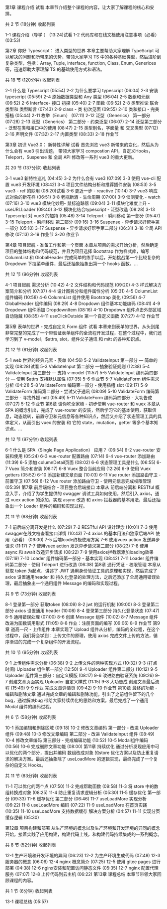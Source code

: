 第1章 课程介绍 试看
本章节介绍整个课程的内容，让大家了解课程的核心和安排。

共 2 节 (18分钟) 收起列表

 1-1 课程介绍（导学 ） (13:24)试看
 1-2 代码库和在线文档使用注意事项（必看） (03:53)

第2章 你好 Typescript： 进入类型的世界
本章主要帮助大家理解 TypeScript 可以解决的问题和所带来的优势，带领大家学习 TS 中的各种基础类型，然后进阶到复杂类型，包括：Array, Tuple, interface, function, Class, Enum, Generices等，迅速帮助大家理解 TS 的基础使用方式和语法。

共 18 节 (120分钟) 收起列表

 2-1 什么是 Typescript (05:54)
 2-2 为什么要学习 typescript (06:04)
 2-3 安装 typescript (05:59)
 2-4 原始数据类型和 Any 类型 (06:04)
 2-5 数组和元组 (06:52)
 2-6 Interface- 接口 初探 (05:40)
 2-7 函数 (06:52)
 2-8 类型推论 联合类型和 类型断言 (07:43)
 2-9 class - 类 初次见面 (09:55)
 2-10 类和接口 - 完美搭档 (05:44)
 2-11 枚举（Enum） (07:11)
 2-12 泛型（Generics） 第一部分 (07:28)
 2-13 泛型（Generics） 第二部分 - 约束泛型 (06:07)
 2-14 泛型第三部分 - 泛型在类和接口中的使用 (08:47)
 2-15 类型别名，字面量 和 交叉类型 (07:12)
 2-16 声明文件 (07:32)
 2-17 内置类型 (08:33)
 2-18 作业节


第3章 初识 Vue3.0： 新特性详解 试看
首先浏览 vue3 新带来的变化，然后从为什么会有 vue3 引出话题， 带领大家学习 compostion API，自定义Hooks，Teleport，Suspense 和 全局 API 修改等一系列 vue3 的重大更新。

共 20 节 (137分钟) 收起列表

 3-1 vue3 新特性巡礼 (04:45)
 3-2 为什么会有 vue3 (07:09)
 3-3 使用 vue-cli 配置 vue3 开发环境 (08:42)
 3-4 项目文件结构分析和推荐插件安装 (08:53)
 3-5 vue3 - ref 的妙用 (08:20)试看
 3-6 更近一步 - reactive (10:14)
 3-7 vue3 响应式对象的新花样 (06:51)
 3-8 老瓶新酒 - 生命周期 (07:00)
 3-9 侦测变化 - watch (07:16)
 3-10 vue3 模块化妙用- 鼠标追踪器 (09:04)
 3-11 模块化难度上升 - useURLLoader (09:40)
 3-12 模块化结合typescript - 泛型改造 (08:28)
 3-13 Typescript 对 vue3 的加持 (05:48)
 3-14 Teleport - 瞬间移动 第一部分 (05:47)
 3-15 Teleport - 瞬间移动 第二部分 (09:16)
 3-16 Suspense - 异步请求好帮手第一部分 (05:10)
 3-17 Suspense - 异步请求好帮手第二部分 (06:31)
 3-18 全局 API 修改 (07:13)
 3-19 作业节
 3-20 作业节
 
第4章 项目起航 - 准备工作和第一个页面
本章从项目的需求开始分析，然后确定项目的整体结构和代码规范，并且为项目选择 Bootstrap 作为样式库，编写 ColumnList 和 GlobalHeader 完成简单的练手以后，开始挑战第一个比较复杂的 Dropdown 下拉菜单组件，最后还抽象抽象出第一个 hooks 函数。...

共 12 节 (96分钟) 收起列表

 4-1 项目起航 需求分析 (10:42)
 4-2 文件结构和代码规范 (09:20)
 4-3 样式解决方案简介和分析 (07:37)
 4-4 设计图拆分和组件属性分析 (05:31)
 4-5 ColumnList 组件编码 (10:58)
 4-6 ColumnList 组件使用 Bootstrap 美化 (09:56)
 4-7 GlobalHeader 组件编码 (08:29)
 4-8 Dropdown 组件基本功能编码 (08:41)
 4-9 Dropdown 组件添加 DropdownItem (08:16)
 4-10 Dropdown 组件点击外部区域自动隐藏 (08:35)
 4-11 useClickOutside 第一个自定义函数 (07:27)
 4-12 作业节
 
第5章 表单的世界 - 完成自定义 Form 组件 试看
本章来到表单的世界，从头到尾非常完整的完成了一个带验证表单组件的全流程开发过程，在整个过程中，我们还学习到了 v-model，$attrs, slot，组件父子通讯 和 mitt 的各种知识点。

共 12 节 (81分钟) 收起列表

 5-1 web 世界的经典元素 - 表单 (04:56)
 5-2 ValidateInput 第一部分 — 简单的实现 (08:28)试看
 5-3 ValidateInput 第二部分 —抽象验证规则 (12:38)
 5-4 ValidateInput 第三部分 — 支持 v-model (11:57)
 5-5 ValidateInput 编码第四部分 — 使用 $attrs 支持默认属性 (07:35)
 5-6 作业节
 5-7 ValidateForm 组件需求分析 (04:21)
 5-8 ValidateForm 编码第一部分 - 使用插槽 slot (09:17)
 5-9 ValidateForm 编码第二部分 - 尝试父子通讯 (08:09)
 5-10 ValidateForm 编码第三部分 - 寻找外援 mitt (05:49)
 5-11 ValidateForm 编码第四部分 - 大功告成 (07:27)
 5-12 作业节
第6章 请你吃全家桶 - 初步使用 vue-router 和 vuex
本章从 SPA 的概念引出，完成了 vue-router 的安装，然后学习它的基本使用，获取信息，动态跳转，前置守卫和元信息等各种知识点，然后又介绍了状态管理工具的具体定义，从而引出 vuex 的安装 和 它的 state，mutation，getter 等多个基本知识点。...

共 12 节 (97分钟) 收起列表

 6-1 什么是 SPA（Single Page Application） 应用？ (06:54)
 6-2 vue-router 安装和使用 (05:24)
 6-3 vue-router 配置路由 (07:14)
 6-4 vue-router 添加路由 (11:39)
 6-5 添加 columnDetail页面 (08:02)
 6-6 状态管理工具是什么 (06:55)
 6-7 Vuex 简介和安装 (08:17)
 6-8 Vuex 整合当前应用 (12:26)
 6-9 使用 Vuex getters (05:52)
 6-10 添加新建文章页面 (10:03)
 6-11 Vue router 添加路由守卫 - 前置守卫 (07:56)
 6-12 Vue router 添加路由守卫 - 使用元信息完成权限管理 (05:39)
第7章 前后端结合 - 项目整合后端接口
本章从 前后端分离和 RESTful 概念入手，介绍了为学生提供的 swagger 调试工具如何使用，然后引入 axios，通过 vuex action 的添加，实现 async 改造 和 axios 拦截器的基本用法，最后还抽象出一个 Loader 组件的编码和实现过程。

共 11 节 (88分钟) 收起列表

 7-1 前后端分离开发是什么 (07:29)
 7-2 RESTful API 设计理念 (10:01)
 7-3 使用 swagger在线文档查看接口详情 (10:43)
 7-4 axios 的基本用法和独家后端API 使用（必看） (09:00)
 7-5 后端Icode终极使用方案
 7-6 使用vuex action 发送异步请求 (11:17)
 7-7 使用vuex action 发送异步请求第二部分 (08:23)
 7-8 使用 async 和 await 改造异步请求 (08:22)
 7-9 使用axios拦截器添加loading效果 (07:19)
 7-10 Loader 组件编码第一部分 - 基本实现 (08:42)
 7-11 Loader 组件编码第二部分 - 使用 Teleport 进行改造 (06:38)
第8章 通行凭证 - 权限管理
本章从 获取 token 为起点，讲述了 JWT 通用身份验证工具的原理和实现，然后完成了 axios 设置通用header 和 持久化登录的处理方法，之后还添加了全局通用错误处理，最后抽象出一个通用组件 Message 的编码和实现过程。

共 9 节 (73分钟) 收起列表

 8-1 登录第一部分 获取token (08:09)
 8-2 jwt 的运行机制 (09:00)
 8-3 登录第二部分 axios 设置通用 header (10:08)
 8-4 登录第三部分 持久化登录状态 (07:47)
 8-5 通用错误处理 (07:00)
 8-6 创建 Message 组件 (10:02)
 8-7 Message 组件改进为函数调用形式 (11:05)
 8-8 作业：注册页面的编写 (09:06)
 8-9 作业节
第9章 道高一尺 - 上传组件
本章实现了 Upload 组件从分析，编码的全过程，在这个过程中，我们将会学到：上传文件的原理，使用 axios 完成文件上传的方法，循序渐进的完成一个复杂组件的开发流程。

共 10 节 (95分钟) 收起列表

 9-1 上传组件需求分析 (06:38)
 9-2 上传文件的两种实现方式 (10:32)
 9-3 (打点 时间) Uploader 组件第一部分 (12:50)
 9-4 Uploader 组件第二部分 (10:12)
 9-5 Uploader 组件第三部分：自定义模版 (08:17)
 9-6 改进路由验证系统 (09:26)
 9-7 创建文章页面实现 Uploader 自定义样式 (11:15)
 9-8 大功告成 创建文章最后流程 (15:49)
 9-9 作业 完成文章详情页 (09:42)
 9-10 作业节
第10章 最终的功能 - 编辑和删除文章
通过完成文章的编辑和删除功能，引出了之前组件留下的几个 bug，通过解决bug 带给大家持续优化的思路和方案，最后完成了一个通用 Modal 组件的编码过程。

共 6 节 (58分钟) 收起列表

 10-1 添加编辑和删除区域 (09:18)
 10-2 修改文章编码 第一部分 - 改进 Uploader 组件 (09:48)
 10-3 修改文章编码 第二部分 - 改进 ValidateInput 组件 (08:49)
 10-4 修改文章编码 第三部分 - 完成编辑功能 (10:52)
 10-5 Modal组件编码 (10:56)
 10-6 完成删除文章功能 (08:00)
第11章 持续优化
通过分析发现应用中可以优化的两个部分，提出并编码 数组改成对象 的store 优化方案以及防止重复请求的解决方案。最后还抽象除了 useLoadMore 的逻辑实现，最终完成了一个复杂的自定义 Hooks。

共 11 节 (83分钟) 收起列表

 11-1 可以优化的两个点 (07:50)
 11-2 完成帮助函数 (09:58)
 11-3 将 store 中的数组转换成对象 (08:25)
 11-4 防止重复请求逻辑分析 (05:30)
 11-5 缓存优化 第一部分 (09:33)
 11-6 缓存优化 第二部分 (06:46)
 11-7 useLoadMore 实现分析 (06:22)
 11-8 useLoadMore 编码 (07:22)
 11-9 useLoadMore 在首页实践 (10:35)
 11-10 useLoadMore 支持数据缓存 解决方案分析 (04:57)
 11-11 实现分页缓存逻辑 (05:30)

第12章 项目构建和部署
从生产环境的概念以及生产环境和开发环境的异同的概念开始，接着实践了应用构建，构建代码上线，和构建代码持续集成的一系列概念。

共 8 节 (52分钟) 收起列表

 12-1 生产环境和开发环境的异同 (06:23)
 12-2 为生产环境生成代码 (07:48)
 12-3 服务器的概念 (06:06)
 12-4 nginx 概念简介 (07:25)
 12-5 使用 gitee pages 进行部署 (04:38)
 12-6 nginx安装和配置访问静态文件 (05:35)
 12-7 nginx 配置代理服务 (07:07)
 12-8 上传代码到云主机 (06:22)
第13章 课程总结
本章节带领大家回顾课程的内容。

共 1 节 (6分钟) 收起列表

 13-1 课程总结 (05:57)